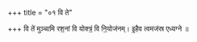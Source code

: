 +++
title = "०१ वि ते"

+++
वि ते॑ मुञ्चामि रश॒नां वि योक्त्रं॒ वि नि॒योज॑नम्। इ॒हैव त्वमज॑स्र एध्यग्ने ॥